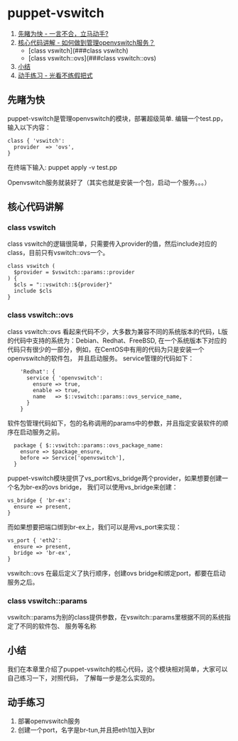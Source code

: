 # puppet-vswitch
1. [先睹为快 - 一言不合，立马动手?](#先睹为快)
2. [核心代码讲解 - 如何做到管理openvswitch服务？](#核心代码讲解)
    - [class vswitch](###class vswitch)
    - [class vswitch::ovs](###class vswitch::ovs)
3. [小结](##小结)
4. [动手练习 - 光看不练假把式](##动手练习)

## 先睹为快
puppet-vswitch是管理openvswitch的模块，部署超级简单.
编辑一个test.pp，输入以下内容：
```
class { 'vswitch':
  provider  => 'ovs',
}
```
在终端下输入:
puppet apply -v test.pp

Openvswitch服务就装好了（其实也就是安装一个包，启动一个服务。。。）

## 核心代码讲解
### class vswitch
class vswitch的逻辑很简单，只需要传入provider的值，然后include对应的class，目前只有vswitch::ovs一个。
```
class vswitch (
  $provider = $vswitch::params::provider
) {
  $cls = "::vswitch::${provider}"
  include $cls
}
```

### class vswitch::ovs
class vswitch::ovs
看起来代码不少，大多数为兼容不同的系统版本的代码，L版的代码中支持的系统为：Debian、Redhat、FreeBSD,
在一个系统版本下对应的代码只有很少的一部分，例如，在CentOS中有用的代码为只是安装一个openvswitch的软件包，
并且启动服务。
service管理的代码如下：
```
    'Redhat': {
      service { 'openvswitch':
        ensure => true,
        enable => true,
        name   => $::vswitch::params::ovs_service_name,
      }
    }
```
软件包管理代码如下，包的名称调用的params中的参数，并且指定安装软件的顺序在启动服务之前。
```
  package { $::vswitch::params::ovs_package_name:
    ensure => $package_ensure,
    before => Service['openvswitch'],
  }
```
puppet-vswitch模块提供了vs_port和vs_bridge两个provider，如果想要创建一个名为br-ex的ovs bridge，
我们可以使用vs_bridge来创建：
```
vs_bridge { 'br-ex':
  ensure => present,
}
```
而如果想要把端口绑到br-ex上，我们可以是用vs_port来实现：
```
vs_port { 'eth2':
  ensure => present,
  bridge => 'br-ex',
}
```
vswitch::ovs 在最后定义了执行顺序，创建ovs bridge和绑定port，都要在启动服务之后。

### class vswitch::params
vswitch::params为别的class提供参数，在vswitch::params里根据不同的系统指定了不同的软件包、
服务等名称

## 小结
我们在本章里介绍了puppet-vswitch的核心代码，这个模块相对简单，大家可以自己练习一下，对照代码，
了解每一步是怎么实现的。

## 动手练习
1. 部署openvswitch服务
2. 创建一个port，名字是br-tun,并且把eth1加入到br